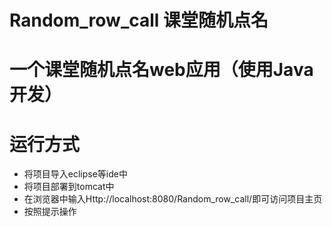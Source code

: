 # Random_row_call 课堂随机点名
# 一个课堂随机点名web应用（使用Java开发）
# 运行方式
* 将项目导入eclipse等ide中
* 将项目部署到tomcat中
* 在浏览器中输入Http://localhost:8080/Random_row_call/即可访问项目主页
* 按照提示操作
